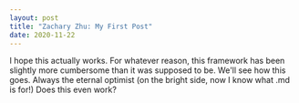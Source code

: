```yaml
---
layout: post
title: "Zachary Zhu: My First Post"
date: 2020-11-22
---
```


I hope this actually works. For whatever reason, this framework has been slightly more cumbersome than it was supposed to be. We'll see how this goes. Always the eternal optimist (on the bright side, now I know what .md is for!) Does this even work?